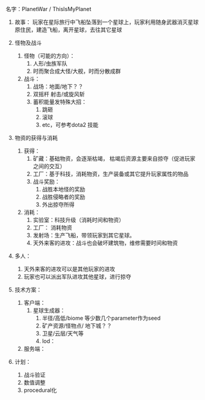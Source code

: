 名字：PlanetWar / ThisIsMyPlanet
1. 故事： 玩家在星际旅行中飞船坠落到一个星球上，玩家利用随身武器消灭星球原住民，建造飞船，离开星球，去往其它星球
2. 怪物及战斗
    1. 怪物（可能的方向）：
        1. 人形/虫族军队
        2. 时而聚合成大怪/大舰，时而分散成群
    2. 战斗：
        1. 战场：地面/地下？？
        2. 双摇杆 射击/或旋风斩
        3. 蓄积能量发特殊大招：
            1. 跳砸
            2. 滚球
            3. etc，可参考dota2 技能
3. 物资的获得与消耗
    1. 获得：
        1. 矿藏：基础物资，会逐渐枯竭， 枯竭后资源主要来自掠夺（促进玩家之间的交互）
        2. 工厂：基于科技，消耗物资，生产装备或其它提升玩家属性的物品
        3. 战斗奖励：
            1. 战胜本地怪的奖励
            2. 战胜侵略者的奖励
            3. 外出掠夺所得
    2. 消耗：
        1. 实验室：科技升级（消耗时间和物资）
        2. 工厂： 消耗物资
        3. 发射场：生产飞船，带领玩家到其它星球。
        4. 天外来客的进攻：战斗也会破坏建筑物，维修需要时间和物资
4. 多人：
    1. 天外来客的进攻可以是其他玩家的进攻
    2. 玩家也可以派出军队进攻其他星球，进行掠夺

5. 技术方案：
    1. 客户端：
        1. 星球生成器：
            1. 半径/高低/biome 等少数几个parameter作为seed
            2. 矿产资源/怪物点/ 地下城？？
            3. 卫星/云层/天气等
            4. lod：
    2. 服务端：

6. 计划：
    1. 战斗验证
    2. 数值调整
    3. procedural化